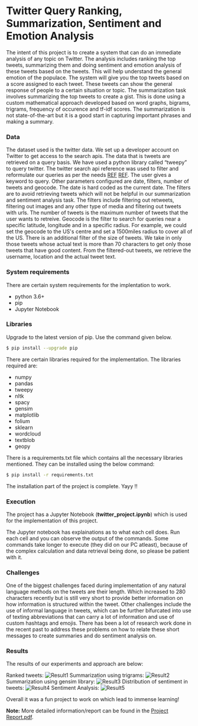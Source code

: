 # Twitter Query Ranking, Summarization, Sentiment and Emotion Analysis

The intent of this project is to create a system that can do an immediate analysis of any topic on Twitter. The analysis includes ranking the top tweets, summarizing them and doing sentiment and emotion analysis of these tweets based on the tweets.
This will help understand the general emotion of the populace. The system will give you the top tweets based on a score assigned to each tweet. These tweets can show the general response of people to a certain situation or topic.
The summarization task involves summarizing the top tweets to create a gist. This is done using a custom mathematical approach developed based on word graphs, bigrams, trigrams, frequency of occurence and tf-idf scores. The summarization is not state-of-the-art but it is a good start in capturing important phrases and making a summary.


### Data
The dataset used is the twitter data. We set up a developer account on Twitter to get access to the search apis. The data that is tweets are retrieved on a query basis. We have used a python library called “tweepy” to query twitter. The twitter search api reference was used to filter and reformulate our queries as per the needs [REF](https://www.earthdatascience.org/courses/use-data-open-source-python/intro-to-apis/twitter-data-in-python/) [REF](https://developer.twitter.com/en/docs/tweets/rules-and-filtering/overview/standard-operators). The user gives a keyword to query. Other parameters configured are date, filters, number of tweets and geocode. The date is hard coded as the current date. The filters are to avoid retrieving tweets which will not be helpful in our summarization and sentiment analysis task. The filters include filtering out retweets, filtering out images and any other type of media and filtering out tweets with urls. The number of tweets is the maximum number of tweets that the user wants to retreive. Geocode is the filter to search for queries near a specific latitude, longitude and in a specific radius. For example, we could set the geocode to the US's centre and set a 1500miles radius to cover all of the US. There is an additional filter of the size of tweets. We take in only those tweets whose actual text is more than 70 characters to get only those tweets that have good content. From the filtered-out tweets, we retrieve the username, location and the actual tweet text.

### System requirements
There are certain system requirements for the implentation to work.
  - python 3.6+
  - pip
  - Jupyter Notebook

### Libraries
Upgrade to the latest version of pip. Use the command given below.
```sh
$ pip install --upgrade pip
```
There are certain libraries required for the implementation.
The libraries required are:
- numpy
- pandas
- tweepy
- nltk
- spacy
- gensim
- matplotlib
- folium
- sklearn
- wordcloud
- textblob
- geopy

There is a requirements.txt file which contains all the necessary libraries mentioned. They can be installed using the below command:
```sh
$ pip install -r requirements.txt
```
The installation part of the project is complete. Yayy !!

### Execution
The project has a Jupyter Notebook (**twitter_project.ipynb**) which is used for the implementation of this project.

The Jupyter notebook has explainations as to what each cell does.
Run each cell and you can observe the output of the commands.
Some commands take longer to execute (they did on our PC atleast), because of the complex calculation and data retrieval being done, so please be patient with it.

### Challenges
One of the biggest challenges faced during implementation of any natural language methods on the tweets are their length. Which increased to 280 characters recently but is still very short to provide better information on how information is structured within the tweet. Other challenges include the use of informal language in tweets, which can be further bifurcated into use of texting abbreviations that can carry a lot of information and use of custom hashtags and emojis. There has been a lot of research work done in the recent past to address these problems on how to relate these short messages to create summaries and do sentiment analysis on.

### Results
The results of our experiments and approach are below:

Ranked tweets:
![Result1](screenshots/Capture3.PNG?raw=true)
Summarization using trigrams:
![Result2](screenshots/Capture6.PNG?raw=true)
Summarization using gensim library:
![Result3](screenshots/Capture7.PNG?raw=true)
Distribution of sentiment in tweets:
![Result4](screenshots/Capture14.PNG?raw=true)
Sentiment Analysis:
![Result5](screenshots/Capture15.PNG?raw=true)

Overall it was a fun project to work on which lead to immense learning!

**Note:** More detailed information/report can be found in the [Project Report.pdf](https://github.com/utsav-195/twitter-query-ranking-summarization-sentiment-and-emotion-analysis/blob/master/Project%20Report.pdf).
